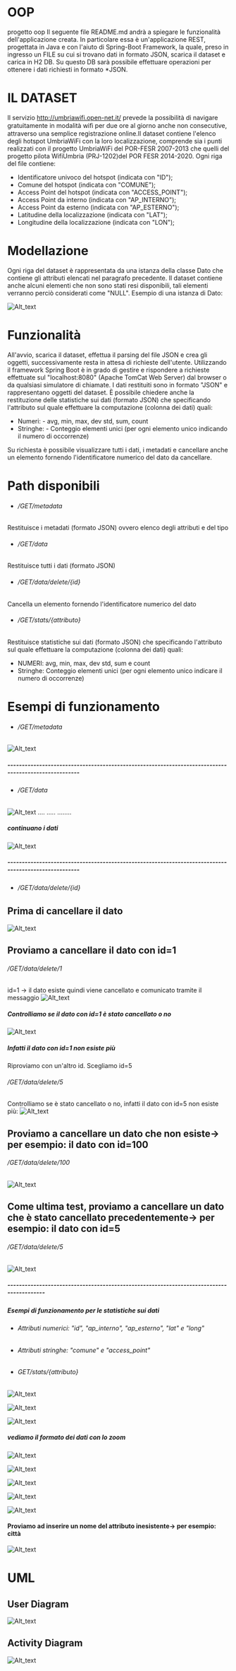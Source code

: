 # OOP
progetto oop
Il seguente file README.md andrà a spiegare le funzionalità dell'applicazione creata. In particolare essa è un'applicazione REST, progettata in Java e con l'aiuto di Spring-Boot Framework, la quale, preso in ingresso un FILE su cui si trovano dati in formato JSON, scarica il dataset e carica in H2 DB. Su questo DB sarà possibile effettuare operazioni per ottenere i dati richiesti in formato *JSON.

# IL DATASET
Il servizio http://umbriawifi.open-net.it/ prevede la possibilità di navigare gratuitamente in modalità wiﬁ per due ore al giorno anche non consecutive, attraverso una semplice registrazione online.Il dataset contiene l'elenco degli hotspot UmbriaWiFi con la loro localizzazione, comprende sia i punti realizzati con il progetto UmbriaWiFi del POR-FESR 2007-2013 che quelli del progetto pilota WifiUmbria (PRJ-1202)del POR FESR 2014-2020.
Ogni riga del file contiene:
- Identificatore univoco del hotspot (indicata con "ID");
- Comune del hotspot (indicata con "COMUNE");
- Access Point del hotspot (indicata con "ACCESS_POINT");
- Access Point da interno (indicata con "AP_INTERNO");
- Access Point da esterno (indicata con "AP_ESTERNO");
- Latitudine della localizzazione (indicata con "LAT");
- Longitudine della localizzazione (indicata con "LON");

# Modellazione
Ogni riga del dataset è rappresentata da una istanza della classe Dato che contiene gli attributi elencati nel paragrafo precedente.
Il dataset contiene anche alcuni elementi che non sono stati resi disponibili, tali elementi verranno perciò considerati come "NULL". Esempio di una istanza di Dato:

![Alt_text](MODELLAZIONE.PNG)

# Funzionalità
All'avvio, scarica il dataset, effettua il parsing del file JSON e crea gli oggetti, successivamente resta in attesa di richieste dell'utente. Utilizzando il framework Spring Boot è in grado di gestire e rispondere a richieste effettuate sul "localhost:8080" (Apache TomCat Web Server) dal browser o da qualsiasi simulatore di chiamate. I dati restituiti sono in formato "JSON" e rappresentano oggetti del dataset. È possibile chiedere anche la restituzione delle statistiche sui dati (formato JSON) che specificando l'attributo sul quale effettuare la computazione (colonna dei dati) quali:
- Numeri: 
          - avg, min, max, dev std, sum, count
- Stringhe:
          - Conteggio elementi unici (per ogni elemento unico indicando il numero di occorrenze)
          
 Su richiesta è possibile visualizzare tutti i dati, i metadati e cancellare anche un elemento fornendo l'identificatore numerico del    dato da cancellare.
 
 # Path disponibili
 - ###### /GET/metadata
 Restituisce i metadati (formato JSON) ovvero elenco degli attributi e del tipo
 
 - ###### /GET/data
 Restituisce tutti i dati (formato JSON)
 
 - ###### /GET/data/delete/{id}
 Cancella un elemento fornendo l'identificatore numerico del dato
 
 - ###### /GET/stats/{attributo}
 Restituisce statistiche sui dati (formato JSON)  che specificando l'attributo sul quale effettuare la computazione (colonna dei dati) quali:
 - NUMERI: avg, min, max, dev std, sum e count
 - Stringhe: Conteggio elementi unici (per ogni elemento unico indicare il numero di occorrenze)
 
 # Esempi di funzionamento
 - ###### /GET/metadata
 ![Alt_text](metadata.PNG)
 
 ##### -----------------------------------------------------------------------------------------------------
 - ###### /GET/data
 ![Alt_text](dati.PNG)
 ....
 .....
 ........
##### continuano i dati 
 
 
 ![Alt_text](dati1.PNG)
 ##### -----------------------------------------------------------------------------------------------------
 
 - ###### /GET/data/delete/{id}
 ## Prima di cancellare il dato
 ![Alt_text](dati.PNG)
 ## Proviamo a cancellare il dato con id=1
 ###### /GET/data/delete/1
 id=1 -> il dato esiste quindi viene cancellato e comunicato tramite il messaggio
 ![Alt_text](delete1.PNG)
 ##### Controlliamo se il dato con id=1 è stato cancellato o no
 ![Alt_text](delete2.PNG)
 ##### Infatti il dato con id=1 non esiste più
 
 Riproviamo con un'altro id. Scegliamo id=5
 ###### /GET/data/delete/5
 Controlliamo se è stato cancellato o no, infatti il dato con id=5 non esiste più:
 ![Alt_text](delete3.PNG)
 
 ## Proviamo a cancellare un dato che non esiste-> per esempio: il dato con id=100
 ###### /GET/data/delete/100
 ![Alt_text](delete4.PNG)
 
 ## Come ultima test, proviamo a cancellare un dato che è stato cancellato precedentemente-> per esempio: il dato con id=5
 ###### /GET/data/delete/5
 ![Alt_text](delete5.PNG)
 
 ##### -----------------------------------------------------------------------------------------
 
 ##### Esempi di funzionamento per le statistiche sui dati
 - ###### Attributi numerici: "id", "ap_interno", "ap_esterno", "lat" e "long"
 - ###### Attributi stringhe: "comune" e "access_point"
 
 
 -  ###### GET/stats/{attributo}
 ![Alt_text](id.PNG)
 
 
 ![Alt_text](comune.PNG)
 
 
 ![Alt_text](access_point1.PNG)
 ##### vediamo il formato dei dati con lo zoom
 ![Alt_text](access_point2.PNG)
 
 
 ![Alt_text](ap_interno.PNG)
 
 
 ![Alt_text](ap_esterno.PNG)
 
 
 ![Alt_text](lat.PNG)
 
 
 ![Alt_text](long.PNG)
 
 #### Proviamo ad inserire un nome del attributo inesistente-> per esempio: città
 ![Alt_text](wrongcampo.PNG)
 
 # UML
 ## User Diagram
 ![Alt_text](User_diagram.PNG)
 
 ## Activity Diagram
 ![Alt_text](activity_diagram)
 
 
 
 
